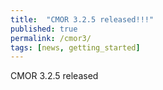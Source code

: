 ```yaml
---
title:  "CMOR 3.2.5 released!!!"
published: true
permalink: /cmor3/
tags: [news, getting_started]
---
```


CMOR 3.2.5 released

 

